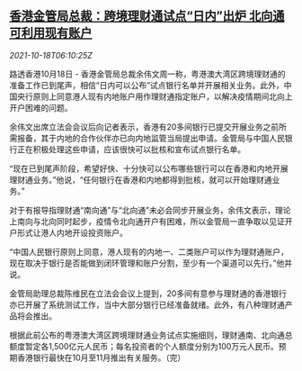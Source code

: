 <!--1634538662000-->
[香港金管局总裁：跨境理财通试点“日内”出炉 北向通可利用现有账户](https://cn.reuters.com/article/hk-mainland-wealth-mngt-1018-idCNKBS2H80HN)
------

<div><i>2021-10-18T06:10:25Z</i></div><p>路透香港10月18日 - 香港金管局总裁余伟文周一称，粤港澳大湾区跨境理财通的准备工作已到尾声，相信“日内可以公布”试点银行名单并开展相关业务。此外，中国央行原则上同意港人现有内地账户用作理财通指定账户，以解决疫情期间北向上开户困难的问题。</p><p>余伟文出席立法会会议后向记者表示，香港有20多间银行已提交开展业务之前所需报备，其于内地的合作伙伴亦已向内地监管当局提出申请。金管局与中国人民银行正在积极处理这些申请，应该很快可以批核和宣布试点银行名单。</p><p>“现在已到尾声阶段，希望好快、十分快可以公布哪些银行可以在香港和内地开展理财通业务。”他说，“任何银行在香港和内地都得到批核，就可以开始理财通业务。”</p><p>对于有报导指理财通“南向通”与“北向通”未必会同步开展业务，余伟文表示，理论上南向与北向同时起步，疫情令北向通开户有困难，所以金管局一直争取以见证开户形式让港人内地开设投资账户。</p><p>“中国人民银行原则上同意，港人现有的内地一、二类账户可以作为理财通账户，现在取决于银行是否能做到闭环管理和账户分割，至少有一个渠道可以先行。”他并说。</p><p>金管局助理总裁陈维民在立法会会议上提到，20多间有意参与理财通的香港银行亦已开展了系统测试工作，当中大部分银行已经准备就绪。此外，有八种理财通产品将会推出。</p><p>根据此前公布的粤港澳大湾区跨境理财通业务试点实施细则，理财通南、北向通总额度暂定各1,500亿元人民币；每名投资者的个人额度分别为100万元人民币。预期香港银行最快在10月至11月推出有关服务。（完）</p>
